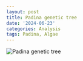 ```yaml
---
layout: post
title: Padina genetic tree
date: '2024-06-23'
categories: Analysis
tags: Padina, Algae
---
```

![Padina genetic tree](../../images/tree%20of%20padina.png)
